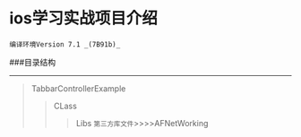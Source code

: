 # ios学习实战项目介绍
    编译环境Version 7.1 _(7B91b)_
    
###目录结构

***
> TabbarControllerExample
>> CLass
>>> Libs `第三方库文件`>>>>AFNetWorking

